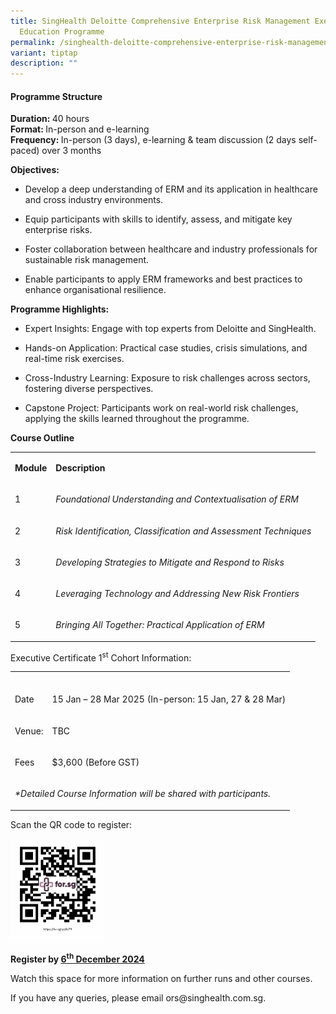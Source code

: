 ```yaml
---
title: SingHealth Deloitte Comprehensive Enterprise Risk Management Executive
  Education Programme
permalink: /singhealth-deloitte-comprehensive-enterprise-risk-management-executive-education-programme/
variant: tiptap
description: ""
---
```

<h4><strong>Programme Structure</strong></h4>
<p><strong>Duration: </strong>40 hours
<br><strong>Format: </strong>In-person and e-learning
<br><strong>Frequency: </strong>In-person (3 days), e-learning &amp; team
discussion (2 days self-paced) over 3 months
<br>
</p>
<p><strong>Objectives:</strong>
</p>
<ul data-tight="true" class="tight">
<li>
<p>Develop a deep understanding of ERM and its application in healthcare
and cross industry environments.</p>
</li>
<li>
<p>Equip participants with skills to identify, assess, and mitigate key enterprise
risks.</p>
</li>
<li>
<p>Foster collaboration between healthcare and industry professionals for
sustainable risk management.</p>
</li>
<li>
<p>Enable participants to apply ERM frameworks and best practices to enhance
organisational resilience.</p>
</li>
</ul>
<p></p>
<p><strong>Programme Highlights:<br></strong>
</p>
<ul data-tight="true" class="tight">
<li>
<p>Expert Insights: Engage with top experts from Deloitte and SingHealth.</p>
</li>
<li>
<p>Hands-on Application: Practical case studies, crisis simulations, and
real-time risk exercises.</p>
</li>
<li>
<p>Cross-Industry Learning: Exposure to risk challenges across sectors, fostering
diverse perspectives.</p>
</li>
<li>
<p>Capstone Project: Participants work on real-world risk challenges, applying
the skills learned throughout the programme.</p>
<p></p>
</li>
</ul>
<p><strong>Course Outline</strong>
</p>
<table style="minWidth: 50px">
<colgroup>
<col>
<col>
</colgroup>
<tbody>
<tr>
<td rowspan="1" colspan="1">
<p><strong>Module</strong>
</p>
</td>
<td rowspan="1" colspan="1">
<p><strong>Description</strong>
</p>
</td>
</tr>
<tr>
<td rowspan="1" colspan="1">
<p>1</p>
</td>
<td rowspan="1" colspan="1">
<p><em>Foundational Understanding and Contextualisation of ERM</em>
</p>
</td>
</tr>
<tr>
<td rowspan="1" colspan="1">
<p>2</p>
</td>
<td rowspan="1" colspan="1">
<p><em>Risk Identification, Classification and Assessment Techniques</em>
</p>
</td>
</tr>
<tr>
<td rowspan="1" colspan="1">
<p>3</p>
</td>
<td rowspan="1" colspan="1">
<p><em>Developing Strategies to Mitigate and Respond to Risks</em>
</p>
</td>
</tr>
<tr>
<td rowspan="1" colspan="1">
<p>4</p>
</td>
<td rowspan="1" colspan="1">
<p><em>Leveraging Technology and Addressing New Risk Frontiers</em>
</p>
</td>
</tr>
<tr>
<td rowspan="1" colspan="1">
<p>5</p>
</td>
<td rowspan="1" colspan="1">
<p><em>Bringing All Together: Practical Application of ERM</em>
</p>
</td>
</tr>
</tbody>
</table>
<p></p>
<p>Executive Certificate 1<sup>st</sup> Cohort Information:</p>
<table style="minWidth: 50px">
<colgroup>
<col>
<col>
</colgroup>
<tbody>
<tr>
<td rowspan="1" colspan="1">
<p></p>
</td>
<td rowspan="1" colspan="1">
<p></p>
</td>
</tr>
<tr>
<td rowspan="1" colspan="1">
<p>Date</p>
</td>
<td rowspan="1" colspan="1">
<p>15 Jan – 28 Mar 2025 (In-person: 15 Jan, 27 &amp; 28 Mar)</p>
</td>
</tr>
<tr>
<td rowspan="1" colspan="1">
<p>Venue:</p>
</td>
<td rowspan="1" colspan="1">
<p>TBC</p>
</td>
</tr>
<tr>
<td rowspan="1" colspan="1">
<p>Fees</p>
</td>
<td rowspan="1" colspan="1">
<p>$3,600 (Before GST)</p>
</td>
</tr>
<tr>
<td rowspan="1" colspan="2">
<p><em>*Detailed Course Information will be shared with participants.</em>
</p>
</td>
</tr>
</tbody>
</table>
<p></p>
<p>Scan the QR code to register:</p>
<div class="isomer-image-wrapper">
<img style="width: 30%;" height="auto" width="100%" alt="" src="/images/singhealthdeloitteermreg.png">
</div>
<p><strong>Register by <u>6<sup>th</sup> December 2024</u></strong>
</p>
<p>Watch this space for more information on further runs and other courses.</p>
<p>If you have any queries, please email ors@singhealth.com.sg.</p>